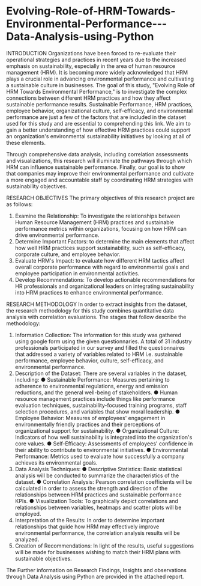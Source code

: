 # Evolving-Role-of-HRM-Towards-Environmental-Performance---Data-Analysis-using-Python

INTRODUCTION
Organizations have been forced to re-evaluate their operational strategies and practices in recent years due to the increased emphasis on sustainability, especially in the area of human resource management (HRM). It is becoming more widely acknowledged that HRM plays a crucial role in advancing environmental performance and cultivating a sustainable culture in businesses. The goal of this study, "Evolving Role of HRM Towards Environmental Performance," is to investigate the complex connections between different HRM practices and how they affect sustainable performance results. Sustainable Performance, HRM practices, employee behavior, organizational culture, self-efficacy, and environmental performance are just a few of the factors that are included in the dataset used for this study and are essential to comprehending this link. We aim to gain a better understanding of how effective HRM practices could support an organization's environmental sustainability initiatives by looking at all of these elements.

Through comprehensive data analysis, including correlation assessments and visualizations, this research will illuminate the pathways through which HRM can influence sustainable performance. Finally, our
goal is to show that companies may improve their environmental performance and cultivate a more engaged and accountable staff by coordinating HRM strategies with sustainability objectives.

RESEARCH OBJECTIVES
The primary objectives of this research project are as follows:
1. Examine the Relationship: To investigate the relationships between Human Resource Management (HRM) practices and sustainable performance metrics within organizations, focusing on how HRM can drive environmental performance.
2. Determine Important Factors: to determine the main elements that affect how well HRM practices support sustainability, such as self-efficacy, corporate culture, and employee behavior.
3. Evaluate HRM's Impact: to evaluate how different HRM tactics affect overall corporate performance with regard to environmental goals and employee participation in environmental activities.
4. Develop Recommendations: To develop actionable recommendations for HR professionals and organizational leaders on integrating sustainability into HRM practices to enhance environmental performance.

RESEARCH METHODOLOGY
In order to extract insights from the dataset, the research methodology for this study combines quantitative data analysis with correlation evaluations. The stages that follow describe the methodology:
1. Information Collection: The information for this study was gathered using google form using the given questionnaries. A total of 31 industry professionals participated in our survey
and filled the questionnaires that addressed a variety of variables related to HRM i.e. sustainable performance, employee behavior, culture, self-efficacy, and environmental performance.
2. Description of the Dataset: There are several variables in the dataset, including:
● Sustainable Performance: Measures pertaining to adherence to environmental regulations, energy and emission reductions, and the general well-being of stakeholders.
● Human resource management practices include things like performance evaluation techniques, sustainability-focused training programs, staff selection procedures, and variables that show moral leadership.
● Employee Behavior: Measures of employees' engagement in environmentally friendly practices and their perceptions of organizational support for sustainability.
● Organizational Culture: Indicators of how well sustainability is integrated into the organization's core values.
● Self-Efficacy: Assessments of employees' confidence in their ability to contribute to environmental initiatives.
● Environmental Performance: Metrics used to evaluate how successfully a company achieves its environmental goals.
3. Data Analysis Techniques:
● Descriptive Statistics: Basic statistical analysis will be conducted to summarize the characteristics of the dataset.
● Correlation Analysis: Pearson correlation coefficients will be calculated in order to assess the strength and direction of the relationships between HRM practices and sustainable performance KPIs.
● Visualization Tools: To graphically depict correlations and relationships between variables, heatmaps and scatter plots will be employed.
4. Interpretation of the Results: In order to determine important relationships that guide how HRM may effectively improve environmental performance, the correlation analysis results will be analyzed.
5. Creation of Recommendations: In light of the results, useful suggestions will be made for businesses wishing to match their HRM plans with sustainable objectives.

The Further information on Research Findings, Insights and observations through Data Analysis using Python are provided in the attached report.

